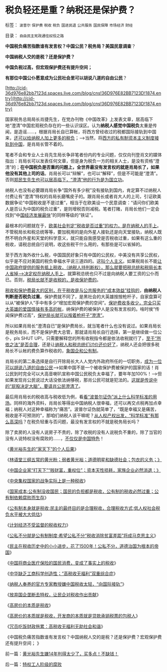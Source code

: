 # 税负轻还是重？纳税还是保护费？

标签： `波普尔` `保护费` `税收` `税负` `国进民退` `公共服务` `国民保障` `市场经济` `财经` 

目录： `自由民主宪政通往奴役之路`

**中国税负痛苦指数谁有发言权？中国公民？税务局？美国民意调查**？

**中国纳税人交的是税？还是保护费？**

**中国负税过高，但宏观保护费还有提升空间；**

**有那位中国公仆愿意成为公民社会里可以胡说八道的自由公民**？

[http://cid-36d976e82bb7123d.spaces.live.com/blog/cns!36D976E82BB7123D!1874.entry](http://cid-36d976e82bb7123d.spaces.live.com/blog/cns!36D976E82BB7123D!1874.entry)

国家税务总局局长肖捷先生，在党办刊物《中国改革》上发表文章，居高临下地“澄清”中国宏观税负存在的一些认识误区。认为**纳税人感觉中国税负**太重是传闻，是造谣……，根据肖局长自已算帐，将西方曾经收过的税都国际接轨到中国来，[还可以给纳税人加上更多的税负](../../../2009/12/10/专家教授嫌中国税收太轻，“向国际接轨”.md)；——>当然，将[西方的私有制资本主义制度接轨到中国](../../../2010/8/16/社会进步不要期望伟人政治;;工业革命无关“资本积累”.md)，是肖局长管不着的。

笔者不会和专业人士肖先生局长争非笔者份内的专业问题，仅仅向刊登肖文的媒体指出：肖局长可以发表任何文章，但是身为税负一方的相关人士，是没有资格“澄清”的；**在中国税负是否重的问题上，全世界最没有发言权的就是肖局长了，如果他没有其他上司的话**。肖局长可以“辩解”，也可以“解释”，但是不可能是“澄清”。否则[郑民生先生也可以居高临下，“澄清”他的行为是为国立功](../../../2010/3/26/“郑民生屠幼案”无涉公平和民主和道德.md)。

纳税人也没有必要跟肖局长争“国外有多少税”没有接轨到国内，肯定算不过纳税人付费让有“澄清”特权的肖局长磨嘴皮子的。跟肖局长或者肖大人的上司，引证欧美数据争论“中国税收是不是过重”，相当于在欧美设一个民意调查：“请问你们欧美人是否认为中国的税负过重”，是则增税否则减税。笔者打赌，肖局长他们一定会找到“中[国经济发展最快](../../../2009/12/28/追赶美国，或让中国越来越落后.md)”的同样等级的“铁证”。

最根本的问题就在于，[欧美社会判定“税收是否过重”的权力，是在纳税人的手上](../../../2010/3/15/没有产权就无所谓民主.md)。不管税局长和税总统等等，要加税用的是向外星人接轨还是向天堂接轨，纳税人既然不明白外星和天堂的科学意义，就只能自我感受是否税收过重，如果有这么重的税收，请税总统自行说明，收这些税干什么用的，有那些是可以省掉的。

至于西方海外收什么税，中国国民好象只有中国的公民权，中美没有共享公民权，似乎是不应对美国的税负幸福水平说三道四的。这[叫个人主义](../../../2010/9/30/波普尔证伪，逻辑残缺人士的自闭长城.md)。如果税局长不能[让中国政府提供的服务抵上税收，（纳税人持判断权），那么就要把税总统和税局长本人省掉——>决定权在纳税人手上](../../../2009/12/6/公务员，即公共服务从业员.md)。就算税总统也只不过是向纳税人要工资的公仆而已。否则，[税局长就不是收税的，是收保护费的](../../../2010/7/21/不要搞道德“治法”.md)。

[税收和保护费最大的区别，在于税收是与公共服务的“成本效益”挂钩的](../../../2009/12/22/公共管理学假定：三权分立要说爱你不容易.md)，**由纳税人判断是否税负过重**。保护费就不同了，是黑社会的大英雄按按枪杆子，自家盘算可以从“被保护人”手中有多少“增加宏观保护费的空间”。[保护费收多收少，完全只买大英雄的爱国情操有多高的帐](../../../2010/9/2/国民的负担都是税收;税收不要“没收国民”.md)，纳保护费的被保护人是没有发言权的。啥时侯“传闻保护费过高”，[保护局长就可以按着枪杆子“澄清”](../../../2010/9/27/罗马和罗马元老院的兴起，罗马的民主权力依据.md)。

所以如果肖局长“澄清自已”是保护费局长，就当笔者什么也没有说过。如果肖局长是税务局长，而不是保护费大总管，那就请肖局长自行选择，第一是继续做一位公仆，pls
SHUT UP!，只需要解释您的所有收税指令都是依法收税就行了，[至于“所依之法”是否合理](../../../2010/5/14/用民主要求政府也要用民主约束自已.md)，还是让[纳税人和税总统们讨价还价好了](../../../2010/9/24/罗马社会摆脱狗腿子工具阶级的经验和教训.md)，纳税人还会把很多税局长不认帐的费负算作税收的，[象国企和公有制](../../../2010/9/2/国民的负担都是税收;税收不要“没收国民”.md)。

肖局长的第二条选择是自行开除局长大人人党内外政府所任的一切职务，[成为一位可以胡说八道的自由公民](../../../2010/3/5/权威同样有胡说八道的平等权力.md)——>如果中国不是一个被收保护费被保护的国家的话！肖公民到时完全可以大高音喇叭宣称中国公民税负太幸福了，要年年加100%！——>但如果发现肖公民说过大话没依法纳够税，那肖公民可就是犯法的。[这就是传说中的“屁股决定大脑”，要请肖公民澄清了](../../../2009/12/22/公共管理学假定：三权分立要说爱你不容易.md)。

最后用肖局长的税收高与税收低为例，看[看“波普尔证伪”派上什么科学标准的用场](../../../2010/9/30/波普尔证伪，逻辑残缺人士的自闭长城.md)。同样的海外资料，肖局长等得出中国纳税人很幸福，还可以再交点税再加点幸福；纳税人对这种幸福称为“痛苦”。波普尔证伪就简单了，“既是幸福又是痛苦，税收是不可预测的”，那咱们纳税人该干嘛呢？[从人权产权出发，“科学标准”有那么高深吗](../../../2009/9/16/人权产权宪法Vs财产权《物权法》.md)？在税负轻重与否问题，最没有发言权的不就是税务局长吗？



除了卖房的人没有人说房子不贵的，除了收税的没有人说税负不重的，除了当官的没有人说特权没有腐败的……，[不仅仅是中国特色](http://darthvad.blog.163.com/blog/static/533994702009425114911307/)！

《[黄光裕先生的“家天下”的个人后果](../../../2010/9/27/黄光裕“家天下”；股市有风险，股神莫炒股.md)》

《[林语堂三纲五常的黄光粉；弱者黄光裕；道德明星和缺德社会；包衣的义务；》](../../../2010/10/2/陈晓乍成了黄光裕的包衣？.md)

《[中国企业家“打天下”“贱财富，重权位”；资本天性损耗，家族企业必然消退；》](../../../2010/10/2/黄光裕先生嫌14年判得太少了，买多点！不缺钱！.md)

《[中央集权国家的战争实际上是一种税收](../../../2010/9/29/罗马边防武警战士的生意经;名利双收的民族英雄.md)》

《[国家成本;公有制没收国民；国民的负担都是税收，公有制的税收必然过重；公有制依赖腐败而生存](../../../2010/9/2/国民的负担都是税收;税收不要“没收国民”.md)》

《[公有制本身就是税收;民主的最终目的是合理税收，合理税收方式;低人权社会税负水平被大大低估](../../../2010/9/2/民主目的是合理税收;公有制就是税收;税负低估.md)》

《[计划经济不受监督的税收权力](../../../2010/8/28/戴克里先的计划经济，人民公社和唱红打黑.md)》

《[公私不分就是公有制制度;希望公私不分“税收消除贫富差距”将成马克思主义](../../../2010/8/20/公私不分就是公有制.md)》

《[民主在税收历史中的小小进步，花了1500年！公私不分，道德治国为根本的帝国](../../../2010/8/20/公私不分!税收民主化1500年弯路！.md)》

《[中国将商业医疗保险的国民消费，变成了事实上的税收](../../../2010/7/13/中国“病得起”个人现金财产需1000万以上.md)》

《[中华缺乏工商科学创造性；“高税收无福利”双重综合症](../../../2010/3/30/中国人好赌的原因.md)》

《[纳税人奉养的官方专家教授嫌中国税收太轻，“向国际接轨”](../../../2009/12/10/专家教授嫌中国税收太轻，“向国际接轨”.md)》

《[放弃国企垄断去特权，让民企对税收作出贡献](../../../2009/8/1/放弃国企垄断去特权，让民企对税收作出贡献.md)》

《[高房价的本质是税收](../../../2008/8/4/楼市硬需求完全不存在.md)》

《[高房价的本质就是税收，开发商的本质就是贷款承销税票的包税人](../../../2008/7/4/三个坏蛋政策博羿老百姓承受高房价危机全部代价.md)》

《[冗员吃饭财政拖累：高税收无福利无助社会和谐](../../../2007/12/23/冗员吃饭财政拖累：高税收无福利无助社会和谐.md)》

《中国税负痛苦指数谁有发言权？中国纳税人交的是税？还是保护费？宏观保护费还有提升空间； 》

前一篇：[黄光裕先生嫌14年判得太少了，买多点！不缺钱！](../../../2010/10/2/黄光裕先生嫌14年判得太少了，买多点！不缺钱！.md)

后一篇：[特权工人阶级的腐败](../../../2010/10/2/特权工人阶级的腐败.md)